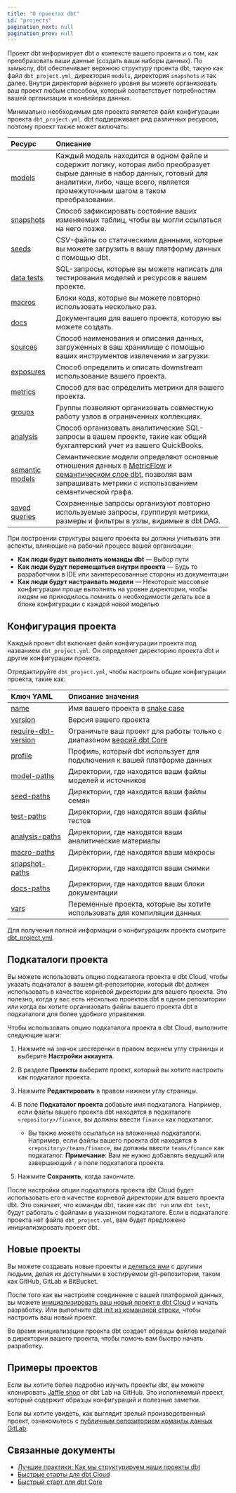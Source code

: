 ```yaml
---
title: "О проектах dbt"
id: "projects"
pagination_next: null
pagination_prev: null
---
```


Проект dbt информирует dbt о контексте вашего проекта и о том, как преобразовать ваши данные (создать ваши наборы данных). По замыслу, dbt обеспечивает верхнюю структуру проекта dbt, такую как файл `dbt_project.yml`, директория `models`, директория `snapshots` и так далее. Внутри директорий верхнего уровня вы можете организовать ваш проект любым способом, который соответствует потребностям вашей организации и конвейера данных.

Минимально необходимым для проекта является файл конфигурации проекта `dbt_project.yml`. dbt поддерживает ряд различных ресурсов, поэтому проект также может включать:

| Ресурс  | Описание  |
| :--- | :--- |
| [models](/docs/build/models) | Каждый модель находится в одном файле и содержит логику, которая либо преобразует сырые данные в набор данных, готовый для аналитики, либо, чаще всего, является промежуточным шагом в таком преобразовании. |
| [snapshots](/docs/build/snapshots) | Способ зафиксировать состояние ваших изменяемых таблиц, чтобы вы могли ссылаться на него позже. |
| [seeds](/docs/build/seeds) | CSV-файлы со статическими данными, которые вы можете загрузить в вашу платформу данных с помощью dbt. |
| [data tests](/docs/build/data-tests) | SQL-запросы, которые вы можете написать для тестирования моделей и ресурсов в вашем проекте. |
| [macros](/docs/build/jinja-macros) | Блоки кода, которые вы можете повторно использовать несколько раз. |
| [docs](/docs/build/documentation) | Документация для вашего проекта, которую вы можете создать. |
| [sources](/docs/build/sources) | Способ наименования и описания данных, загруженных в ваш хранилище с помощью ваших инструментов извлечения и загрузки. |
| [exposures](/docs/build/exposures) | Способ определить и описать downstream использование вашего проекта. |
| [metrics](/docs/build/build-metrics-intro) | Способ для вас определить метрики для вашего проекта. |
| [groups](/docs/build/groups) | Группы позволяют организовать совместную работу узлов в ограниченных коллекциях. |
| [analysis](/docs/build/analyses) | Способ организовать аналитические SQL-запросы в вашем проекте, такие как общий бухгалтерский учет из вашего QuickBooks. |
| [semantic models](/docs/build/semantic-models) | Семантические модели определяют основные отношения данных в [MetricFlow](/docs/build/about-metricflow) и [семантическом слое dbt](/docs/use-dbt-semantic-layer/dbt-sl), позволяя вам запрашивать метрики с использованием семантической графа. |
| [saved queries](/docs/build/saved-queries) | Сохраненные запросы организуют повторно используемые запросы, группируя метрики, размеры и фильтры в узлы, видимые в dbt DAG. |

При построении структуры вашего проекта вы должны учитывать эти аспекты, влияющие на рабочий процесс вашей организации:

* **Как люди будут выполнять команды dbt** &mdash; Выбор пути
* **Как люди будут перемещаться внутри проекта** &mdash; Будь то разработчики в IDE или заинтересованные стороны из документации
* **Как люди будут настраивать модели** &mdash; Некоторые массовые конфигурации проще выполнять на уровне директории, чтобы людям не приходилось помнить о необходимости делать все в блоке конфигурации с каждой новой моделью

## Конфигурация проекта
Каждый проект dbt включает файл конфигурации проекта под названием `dbt_project.yml`. Он определяет директорию проекта dbt и другие конфигурации проекта.

Отредактируйте `dbt_project.yml`, чтобы настроить общие конфигурации проекта, такие как:

<div align="center">

| Ключ YAML  | Описание значения  |
| :--- | :--- |
| [name](/reference/project-configs/name) | Имя вашего проекта в [snake case](https://en.wikipedia.org/wiki/Snake_case) |
| [version](/reference/project-configs/version) | Версия вашего проекта |
| [require-dbt-version](/reference/project-configs/require-dbt-version) | Ограничьте ваш проект для работы только с диапазоном [версий dbt Core](/docs/dbt-versions/core) |
| [profile](/reference/project-configs/profile) | Профиль, который dbt использует для подключения к вашей платформе данных |
| [model-paths](/reference/project-configs/model-paths) | Директории, где находятся ваши файлы моделей и источников  |
| [seed-paths](/reference/project-configs/seed-paths) | Директории, где находятся ваши файлы семян |
| [test-paths](/reference/project-configs/test-paths) | Директории, где находятся ваши файлы тестов |
| [analysis-paths](/reference/project-configs/analysis-paths) | Директории, где находятся ваши аналитические материалы |
| [macro-paths](/reference/project-configs/macro-paths) | Директории, где находятся ваши макросы |
| [snapshot-paths](/reference/project-configs/snapshot-paths) | Директории, где находятся ваши снимки |
| [docs-paths](/reference/project-configs/docs-paths) | Директории, где находятся ваши блоки документации |
| [vars](/docs/build/project-variables) | Переменные проекта, которые вы хотите использовать для компиляции данных |

</div>

Для получения полной информации о конфигурациях проекта смотрите [dbt_project.yml](/reference/dbt_project.yml).

## Подкаталоги проекта

Вы можете использовать опцию подкаталога проекта в dbt Cloud, чтобы указать подкаталог в вашем git-репозитории, который dbt должен использовать в качестве корневой директории для вашего проекта. Это полезно, когда у вас есть несколько проектов dbt в одном репозитории или когда вы хотите организовать файлы вашего проекта dbt в подкаталоги для более удобного управления.

Чтобы использовать опцию подкаталога проекта в dbt Cloud, выполните следующие шаги:

1. Нажмите на значок шестеренки в правом верхнем углу страницы и выберите **Настройки аккаунта**.

2. В разделе **Проекты** выберите проект, который вы хотите настроить как подкаталог проекта.

3. Нажмите **Редактировать** в правом нижнем углу страницы.

4. В поле **Подкаталог проекта** добавьте имя подкаталога. Например, если файлы вашего проекта dbt находятся в подкаталоге `<repository>/finance`, вы должны ввести `finance` как подкаталог. 

    * Вы также можете ссылаться на вложенные подкаталоги. Например, если файлы вашего проекта dbt находятся в `<repository>/teams/finance`, вы должны ввести `teams/finance` как подкаталог. **Примечание**: Вам не нужно добавлять ведущий или завершающий `/` в поле подкаталога проекта. 

5. Нажмите **Сохранить**, когда закончите.

После настройки опции подкаталога проекта dbt Cloud будет использовать его в качестве корневой директории для вашего проекта dbt. Это означает, что команды dbt, такие как `dbt run` или `dbt test`, будут работать с файлами в указанном подкаталоге. Если в подкаталоге проекта нет файла `dbt_project.yml`, вам будет предложено инициализировать проект dbt.

## Новые проекты

Вы можете создавать новые проекты и [делиться ими](/docs/collaborate/git-version-control) с другими людьми, делая их доступными в хостируемом git-репозитории, таком как GitHub, GitLab и BitBucket.

После того как вы настроите соединение с вашей платформой данных, вы можете [инициализировать ваш новый проект в dbt Cloud](/guides) и начать разработку. Или выполните [dbt init из командной строки](/reference/commands/init), чтобы настроить ваш новый проект.

Во время инициализации проекта dbt создает образцы файлов моделей в директории вашего проекта, чтобы помочь вам быстро начать разработку.

## Примеры проектов

Если вы хотите более подробно изучить проекты dbt, вы можете клонировать [Jaffle shop](https://github.com/dbt-labs/jaffle_shop) от dbt Lab на GitHub. Это исполняемый проект, который содержит образцы конфигураций и полезные заметки.

Если вы хотите увидеть, как выглядит зрелый производственный проект, ознакомьтесь с [публичным репозиторием команды данных GitLab](https://gitlab.com/gitlab-data/analytics/-/tree/master/transform/snowflake-dbt).

## Связанные документы
* [Лучшие практики: Как мы структурируем наши проекты dbt](/best-practices/how-we-structure/1-guide-overview)
* [Быстрые старты для dbt Cloud](/guides)
* [Быстрый старт для dbt Core](/guides/manual-install)